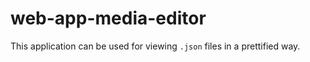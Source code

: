 # web-app-media-editor

This application can be used for viewing `.json` files in a prettified way.
